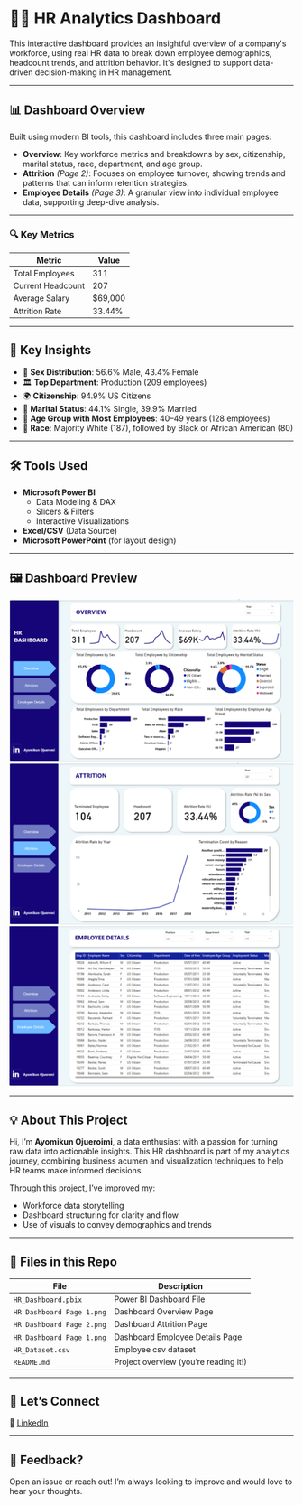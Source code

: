 # 🧑‍💼 HR Analytics Dashboard

This interactive dashboard provides an insightful overview of a company's workforce, using real HR data to break down employee demographics, headcount trends, and attrition behavior. It's designed to support data-driven decision-making in HR management.

---

## 📊 Dashboard Overview

Built using modern BI tools, this dashboard includes three main pages:

- **Overview**: Key workforce metrics and breakdowns by sex, citizenship, marital status, race, department, and age group.
- **Attrition** *(Page 2)*: Focuses on employee turnover, showing trends and patterns that can inform retention strategies.
- **Employee Details** *(Page 3)*: A granular view into individual employee data, supporting deep-dive analysis.

---

### 🔍 Key Metrics

| Metric             | Value     |
|--------------------|-----------|
| Total Employees    | 311       |
| Current Headcount  | 207       |
| Average Salary     | $69,000   |
| Attrition Rate     | 33.44%    |

---

## 📁 Key Insights

- 👥 **Sex Distribution**: 56.6% Male, 43.4% Female
- 🏛️ **Top Department**: Production (209 employees)
- 🌍 **Citizenship**: 94.9% US Citizens
- 💍 **Marital Status**: 44.1% Single, 39.9% Married
- 🧓 **Age Group with Most Employees**: 40–49 years (128 employees)
- 🎨 **Race**: Majority White (187), followed by Black or African American (80)

---

## 🛠️ Tools Used

- **Microsoft Power BI**
  - Data Modeling & DAX
  - Slicers & Filters
  - Interactive Visualizations
- **Excel/CSV** (Data Source)
- **Microsoft PowerPoint** (for layout design)

---

## 🖼️ Dashboard Preview

![HR Dashboard Page 1](HR%20Dashboard%20Page%201.png)
![HR Dashboard Page 2](HR%20Dashboard%20Page%202.png)
![HR Dashboard Page 3](HR%20Dashboard%20Page%203.png)

---

## 💡 About This Project

Hi, I’m **Ayomikun Ojueroimi**, a data enthusiast with a passion for turning raw data into actionable insights. This HR dashboard is part of my analytics journey, combining business acumen and visualization techniques to help HR teams make informed decisions.

Through this project, I’ve improved my:
- Workforce data storytelling
- Dashboard structuring for clarity and flow
- Use of visuals to convey demographics and trends

---

## 📁 Files in this Repo

| File | Description |
|------|-------------|
| `HR_Dashboard.pbix` | Power BI Dashboard File|
| `HR Dashboard Page 1.png` | Dashboard Overview Page |
| `HR Dashboard Page 2.png` | Dashboard Attrition Page |
| `HR Dashboard Page 1.png` | Dashboard Employee Details Page |
| `HR_Dataset.csv` | Employee csv dataset |
| `README.md` | Project overview (you’re reading it!) |

---

## 🤝 Let’s Connect

📍 [LinkedIn](https://www.linkedin.com/in/aojueromi)

---

## 💬 Feedback?

Open an issue or reach out! I’m always looking to improve and would love to hear your thoughts.
